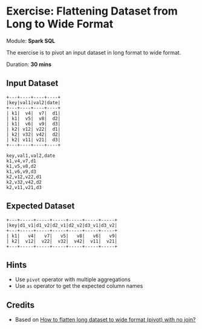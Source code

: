 # Exercise: Flattening Dataset from Long to Wide Format

Module: **Spark SQL**

The exercise is to pivot an input dataset in long format to wide format.

Duration: **30 mins**

## Input Dataset

```text
+---+----+----+----+
|key|val1|val2|date|
+---+----+----+----+
| k1|  v4|  v7|  d1|
| k1|  v5|  v8|  d2|
| k1|  v6|  v9|  d3|
| k2| v12| v22|  d1|
| k2| v32| v42|  d2|
| k2| v11| v21|  d3|
+---+----+----+----+
```

```text
key,val1,val2,date
k1,v4,v7,d1
k1,v5,v8,d2
k1,v6,v9,d3
k2,v12,v22,d1
k2,v32,v42,d2
k2,v11,v21,d3
```

## Expected Dataset

```text
+---+-----+-----+-----+-----+-----+-----+
|key|d1_v1|d1_v2|d2_v1|d2_v2|d3_v1|d3_v2|
+---+-----+-----+-----+-----+-----+-----+
| k1|   v4|   v7|   v5|   v8|   v6|   v9|
| k2|  v12|  v22|  v32|  v42|  v11|  v21|
+---+-----+-----+-----+-----+-----+-----+
```

<!--
val input = spark.read.option("header", true).csv("input.csv)
val solution = input.groupBy('key).pivot('date).agg(first('val1) as "v1", first('val2) as "v2").orderBy('key)
-->

## Hints

* Use `pivot` operator with multiple aggregations
* Use `as` operator to get the expected column names

## Credits

* Based on [How to flatten long dataset to wide format (pivot) with no join?](https://stackoverflow.com/q/43349932/1305344)
